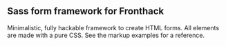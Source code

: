 ## Sass form framework for Fronthack

Minimalistic, fully hackable framework to create HTML forms. All elements are
made with a pure CSS. See the markup examples for a reference.